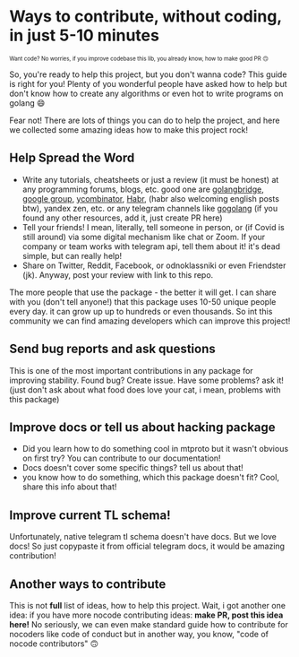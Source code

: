 # Ways to contribute, without coding, in just 5-10 minutes

<sub><sup>Want code? No worries, if you improve codebase this lib, you already know, how to make good PR 🙃</sup></sub>

So, you're ready to help this project, but you don't wanna code? This guide is right for you! Plenty of you wonderful people have asked how to help but don't know how to create any algorithms or even hot to write programs on golang 😄

Fear not! There are lots of things you can do to help the project, and here we collected some amazing ideas how to make this project rock!

## Help Spread the Word

* Write any tutorials, cheatsheets or just a review (it must be honest) at any programming forums, blogs, etc. good one are [golangbridge](https://forum.golangbridge.org/), [google group](https://groups.google.com/g/golang-nuts), [ycombinator](https://news.ycombinator.com/newest), [Habr](https://habr.com), (habr also welcoming english posts btw), yandex zen, etc. or any telegram channels like [gogolang](https://t.me/gogolang) (if you found any other resources, add it, just create PR here)
* Tell your friends! I mean, literally, tell someone in person, or (if Covid is still around) via some digital mechanism like chat or Zoom. If your company or team works with telegram api, tell them about it! it's dead simple, but can really help!
* Share on Twitter, Reddit, Facebook, or odnoklassniki or even Friendster (jk). Anyway, post your review with link to this repo.

The more people that use the package - the better it will get. I can share with you (don't tell anyone!) that this package uses 10-50 unique people every day. it can grow up up to hundreds or even thousands. So int this community we can find amazing developers which can improve this project!

## Send bug reports and ask questions

This is one of the most important contributions in any package for improving stability. Found bug? Create issue. Have some problems? ask it! (just don't ask about what food does love your cat, i mean, problems with this package)

## Improve docs or tell us about hacking package

* Did you learn how to do something cool in mtproto but it wasn't obvious on first try? You can contribute to our documentation!
* Docs doesn't cover some specific things? tell us about that!
* you know how to do something, which this package doesn't fit? Cool, share this info about that!

## Improve current TL schema!

Unfortunately, native telegram tl schema doesn't have docs. But we love docs! So just copypaste it from official telegram docs, it would be amazing contribution!

## Another ways to contribute

This is not **full** list of ideas, how to help this project. Wait, i got another one idea: if you have more nocode contributing ideas: **make PR, post this idea here!** No seriously, we can even make standard guide how to contribute for nocoders like code of conduct but in another way, you know, "code of nocode contributors" 🙃
